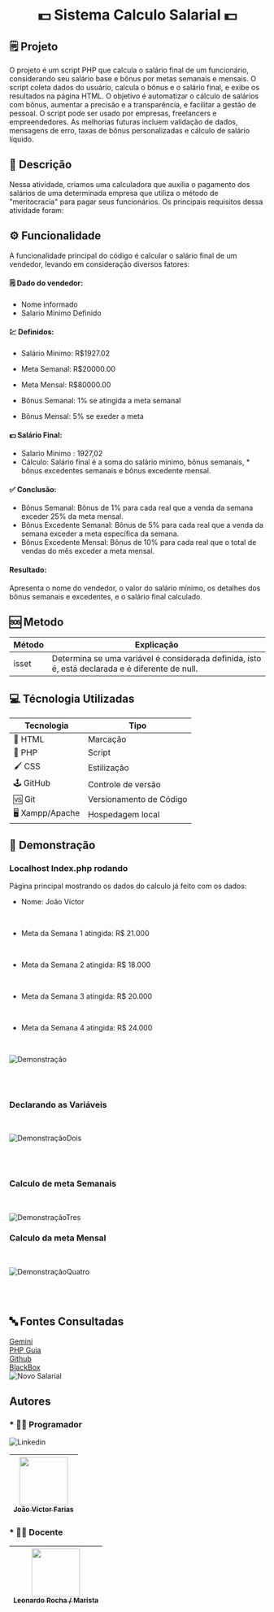 <h1><center>💵 Sistema Calculo Salarial 💵</center></h1>

## 🗒️ Projeto

O projeto é um script PHP que calcula o salário final de um funcionário, considerando seu salário base e bônus por metas semanais e mensais. O script coleta dados do usuário, calcula o bônus e o salário final, e exibe os resultados na página HTML. O objetivo é automatizar o cálculo de salários com bônus, aumentar a precisão e a transparência, e facilitar a gestão de pessoal. O script pode ser usado por empresas, freelancers e empreendedores. As melhorias futuras incluem validação de dados, mensagens de erro, taxas de bônus personalizadas e cálculo de salário líquido.

## 📖 Descrição

Nessa atividade, criamos uma calculadora que auxilia o pagamento dos salários de uma determinada empresa que utiliza o método de "meritocracia" para pagar seus funcionários. Os principais requisitos dessa atividade foram:

## ⚙️ Funcionalidade

A funcionalidade principal do código é calcular o salário final de um vendedor, levando em consideração diversos fatores:

#### 🗒️ Dado do vendedor:
 * Nome informado<br>
 * Salario Minimo Definido

#### 💹 Definidos:
 * Salário Minimo: R$1927.02<br>
 * Meta Semanal: R$20000.00<br>
 * Meta Mensal: R$80000.00

 * Bônus Semanal: 1% se atingida a meta semanal<br>
 * Bônus Mensal: 5% se exeder a meta

#### 💵 Salário Final:
 * Salario Minimo : 1927,02<br>
 * Cálculo: Salário final é a soma do salário mínimo, bônus semanais,  * bônus excedentes semanais e bônus excedente mensal.

#### ✅ Conclusão:
 * Bônus Semanal: Bônus de 1% para cada real que a venda da semana exceder 25% da meta mensal.
 * Bônus Excedente Semanal: Bônus de 5% para cada real que a venda da semana exceder a meta específica da semana.
 * Bônus Excedente Mensal: Bônus de 10% para cada real que o total de vendas do mês exceder a meta mensal.

#### Resultado:
Apresenta o nome do vendedor, o valor do salário mínimo, os detalhes dos bônus semanais e excedentes, e o salário final calculado.

## 🆘 Metodo

| Método| Explicação |
|------|------|
| isset | Determina se uma variável é considerada definida, isto é, está declarada e é diferente de null.|

## 💻 Técnologia Utilizadas

| Tecnologia | Tipo |
|------------|------|
| 📕 HTML | Marcação |
| 🐘 PHP | Script |
| 🖌️ CSS | Estilização |
| 🕹️ GitHub | Controle de versão |
| 🆚 Git | Versionamento de Código |
| 🖥️ Xampp/Apache | Hospedagem local |

## 🌆 Demonstração


### Localhost Index.php rodando

<p> Página principal mostrando os dados do calculo já feito com os dados: <br>

* Nome: João Victor
<br>

* Meta da Semana 1 atingida: R$ 21.000
<br>

* Meta da Semana 2 atingida: R$ 18.000
<br>

* Meta da Semana 3 atingida: R$ 20.000
<br>

* Meta da Semana 4 atingida: R$ 24.000
</p>

<br>

![Demonstração](./imgs/codePrint.png)

<br><br>

### Declarando as Variáveis

<br>

![DemonstraçãoDois](./imgs/codeVariaveis.png)

<br><br>

### Calculo de meta Semanais

<br>

![DemonstraçãoTres](./imgs/codeCalc.png)

### Calculo da meta Mensal

<br>

![DemonstraçãoQuatro](./imgs/codemetaCalc.png)

<br><br>

## 🔤 Fontes Consultadas


[Gemini](https://gemini.google.com)
<br>
[PHP Guia](https://www.php.net/manual/pt_BR/function.isset.php)
<br>
[Github](https://github.com)
<br>
[BlackBox](https://www.blackbox.ai/)
<br>
![Novo Salarial](https://www.aen.pr.gov.br/Noticia/Maior-do-Brasil-governador-confirma-novo-Piso-Regional-que-vai-de-R-18-mil-R-21-mil#:~:text=Na%20primeira%2C%20que%20contempla%20os,de%20R%24%201.927%2C02/)

## Autores

### * 👨‍💻 Programador

![Linkedin](https://br.linkedin.com/joaovictorfarias)

| [<img loading="lazy" src="https://avatars.githubusercontent.com/u/111014716?s=400&u=5d8ff835762bc44c2651472ac96f0f9fc1f953a6&v=4" width=95><br><sub>João Victor Farias</sub>](https://github.com/joaovictorgit21)
| :--: |

### * 👨‍🏫 Docente

| [<img loading="lazy" src="https://avatars.githubusercontent.com/u/86802310?v=4" width=95><br><sub>Leonardo Rocha / Marista</sub>](https://github.com/LeonardoRochaMarista)
| :--: |
